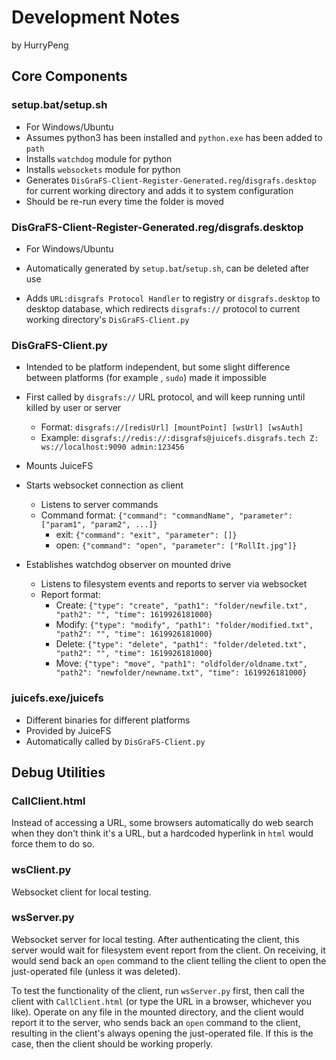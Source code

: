 # Development Notes

by HurryPeng

## Core Components

### setup.bat/setup.sh

- For Windows/Ubuntu
- Assumes python3 has been installed and `python.exe` has been added to `path`
- Installs `watchdog` module for python
- Installs `websockets` module for python
- Generates `DisGraFS-Client-Register-Generated.reg`/`disgrafs.desktop` for current working directory and adds it to system configuration
- Should be re-run every time the folder is moved

### DisGraFS-Client-Register-Generated.reg/disgrafs.desktop

- For Windows/Ubuntu

- Automatically generated by `setup.bat`/`setup.sh`, can be deleted after use
- Adds `URL:disgrafs Protocol Handler` to registry or `disgrafs.desktop` to desktop database, which redirects `disgrafs://` protocol to current working directory's `DisGraFS-Client.py`

### DisGraFS-Client.py

- Intended to be platform independent, but some slight difference between platforms (for example , `sudo`) made it impossible

- First called by `disgrafs://` URL protocol, and will keep running until killed by user or server
  - Format: `disgrafs://[redisUrl] [mountPoint] [wsUrl] [wsAuth]`
  - Example: `disgrafs://redis://:disgrafs@juicefs.disgrafs.tech Z: ws://localhost:9090 admin:123456`
- Mounts JuiceFS
- Starts websocket connection as client
  - Listens to server commands
  - Command format: `{"command": "commandName", "parameter": ["param1", "param2", ...]}`
    - exit: `{"command": "exit", "parameter": []}`
    - open: `{"command": "open", "parameter": ["RollIt.jpg"]}`
- Establishes watchdog observer on mounted drive
  - Listens to filesystem events and reports to server via websocket
  - Report format: 
    - Create: `{"type": "create", "path1": "folder/newfile.txt", "path2": "", "time": 1619926181000}`
    - Modify: `{"type": "modify", "path1": "folder/modified.txt", "path2": "", "time": 1619926181000}`
    - Delete: `{"type": "delete", "path1": "folder/deleted.txt", "path2": "", "time": 1619926181000}`
    - Move: `{"type": "move", "path1": "oldfolder/oldname.txt", "path2": "newfolder/newname.txt", "time": 1619926181000}`

### juicefs.exe/juicefs

- Different binaries for different platforms
- Provided by JuiceFS
- Automatically called by `DisGraFS-Client.py`

## Debug Utilities

### CallClient.html

Instead of accessing a URL, some browsers automatically do web search when they don't think it's a URL, but a hardcoded hyperlink in `html` would force them to do so. 

### wsClient.py

Websocket client for local testing. 

### wsServer.py

Websocket server for local testing. After authenticating the client, this server would wait for filesystem event report from the client. On receiving, it would send back an `open` command to the client telling the client to open the just-operated file (unless it was deleted). 

To test the functionality of the client, run `wsServer.py` first, then call the client with `CallClient.html` (or type the URL in a browser, whichever you like). Operate on any file in the mounted directory, and the client would report it to the server, who sends back an `open` command to the client, resulting in the client's always opening the just-operated file. If this is the case, then the client should be working properly. 